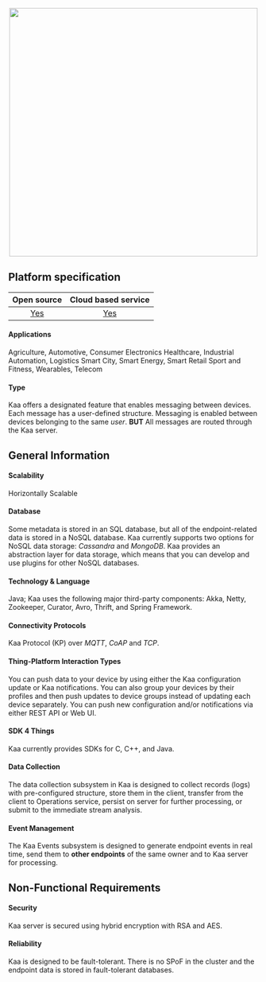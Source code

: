 <p align = "center">
  <img src="https://www.kaaproject.org/wp-content/uploads/2014/09/kaawhite.png" width=500 >
</p>

## Platform specification

| Open source | Cloud based service |
|:----------:|:-----:|
| [Yes](https://github.com/kaaproject/kaa) | [Yes](https://www.kaaiot.io/) |

#### Applications
Agriculture, Automotive, Consumer Electronics
Healthcare, Industrial Automation, Logistics
Smart City, Smart Energy, Smart Retail
Sport and Fitness, Wearables, Telecom

#### Type
Kaa offers a designated feature that enables messaging between devices. Each message has a user-defined structure.
Messaging is enabled between devices belonging to the same *user*.
**BUT** All messages are routed through the Kaa server.

## General Information

#### Scalability
Horizontally Scalable

#### Database
Some metadata is stored in an SQL database, but all of the endpoint-related data is stored in
a NoSQL database. Kaa currently supports two options for NoSQL data storage:
_Cassandra_ and _MongoDB_. Kaa provides an abstraction layer for data storage,
which means that you can develop and use plugins for other NoSQL databases.

#### Technology & Language
Java; Kaa uses the following major third-party components: Akka, Netty, Zookeeper, Curator, Avro, Thrift, and Spring Framework.

#### Connectivity Protocols
Kaa Protocol (KP) over _MQTT_, _CoAP_ and _TCP_.

#### Thing-Platform Interaction Types
You can push data to your device by using either the Kaa configuration update or Kaa notifications.
You can also group your devices by their
profiles and then push updates to device groups instead of updating each device separately.
You can push new configuration and/or notifications via either REST API or Web UI.

#### SDK 4 Things
Kaa currently provides SDKs for C, C++, and Java.

#### Data Collection
The data collection subsystem in Kaa is designed to collect records (logs) with pre-configured structure,
store them in the client, transfer from the client to Operations service, persist on server for further processing,
or submit to the immediate stream analysis.

#### Event Management
The Kaa Events subsystem is designed to generate endpoint
events in real time, send them to <strong>other endpoints</strong> of the
same owner and to Kaa server for processing.

## Non-Functional Requirements

#### Security
Kaa server is secured using hybrid encryption with RSA and AES.

#### Reliability
Kaa is designed to be fault-tolerant.
There is no SPoF in the cluster and the endpoint data
is stored in fault-tolerant databases.
